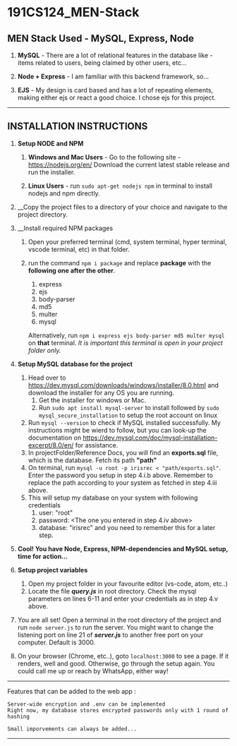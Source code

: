 # 191CS124_MEN-Stack
## MEN Stack Used - MySQL, Express, Node

1. __MySQL__ - There are a lot of relational features in the database like - items related to users, being claimed by other users, etc...

1. __Node + Express__ - I am familiar with this backend framework, so...

1. __EJS__ - My design is card based and has a lot of repeating elements, making either ejs or react a good choice. I chose ejs for this project.

--------------------------------------

## INSTALLATION INSTRUCTIONS

1. __Setup NODE and NPM__

   1. __Windows and Mac Users__ - Go to the following site - https://nodejs.org/en/ 
      Download the current latest stable release and run the installer.

   1. __Linux Users__ - run `sudo apt-get nodejs npm` in terminal to install nodejs and npm directly.

1. __Copy the project files to a directory of your choice and navigate to the project directory.

1. __Install required NPM packages
   
   1. Open your preferred terminal (cmd, system terminal, hyper terminal, vscode terminal, etc) in that folder.
   
   1. run the command `npm i package` and replace __package__ with the __following one after the other__.
      1. express
      1. ejs
      1. body-parser
      1. md5
      1. multer
      1. mysql
      
      Alternatively, run `npm i express ejs body-parser md5 multer mysql` on __that__ terminal.
      _It is important this terminal is open in your project folder only._

1. __Setup MySQL database for the project__
   1. Head over to https://dev.mysql.com/downloads/windows/installer/8.0.html and download the installer for any OS you are running.
      1. Get the installer for windows or Mac.
      1. Run `sudo apt install mysql-server` to install followed by `sudo mysql_secure_installation` to setup the root account on linux
   1. Run `mysql --version` to check if MySQL installed successfully. My instructions might be wierd to follow, but you can look-up the documentation on https://dev.mysql.com/doc/mysql-installation-excerpt/8.0/en/ for assistance.
   1. In projectFolder/Reference Docs, you will find an __exports.sql__ file, which is the database. Fetch its path __"path"__
   1. On terminal, run `mysql -u root -p irisrec < "path/exports.sql"`. Enter the password you setup in step 4.i.b above. Remember to replace the path according to your system as fetched in step 4.iii above.
   1. This will setup my database on your system with following credentials
      1. user: "root"
      1. password: <The one you entered in step 4.iv above>
      1. database: "irisrec"
      and you need to remember this for a later step.
      
1. __Cool! You have Node, Express, NPM-dependencies and MySQL setup, time for action...__

1. __Setup project variables__
   1. Open my project folder in your favourite editor (vs-code, atom, etc..)
   2. Locate the file ___query.js___ in root directory. Check the mysql parameters on lines 6-11 and enter your credentials as in step 4.v above.

1. You are all set! Open a terminal in the root directory of the project and run `node server.js` to run the server. You might want to change the listening port on line 21 of ___server.js___ to another free port on your computer. Default is 3000.

1. On your browser (Chrome, etc..), goto `localhost:3000` to see a page. If it renders, well and good. Otherwise, go through the setup again. You could call me up or reach by WhatsApp, either way!

-----------------------------------------

Features that can be added to the web app : 

    Server-wide encryption and .env can be implemented
    Right now, my database stores encrypted passwords only with 1 round of hashing
    
    Small imporvements can always be added...

-----------------------------------------
